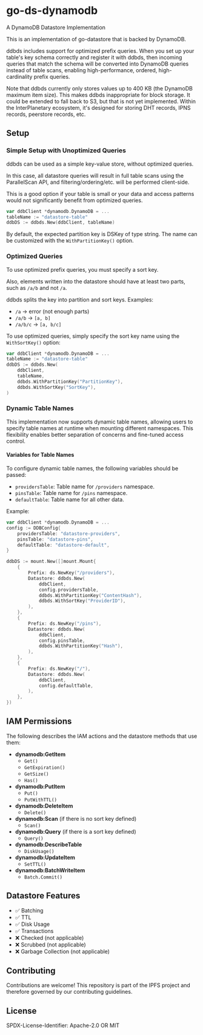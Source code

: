 # go-ds-dynamodb

A DynamoDB Datastore Implementation

This is an implementation of go-datastore that is backed by DynamoDB.

ddbds includes support for optimized prefix queries. When you set up your table's key schema correctly and register it with ddbds, then incoming queries that match the schema will be converted into DynamoDB queries instead of table scans, enabling high-performance, ordered, high-cardinality prefix queries.

Note that ddbds currently only stores values up to 400 KB (the DynamoDB maximum item size). This makes ddbds inappropriate for block storage. It could be extended to fall back to S3, but that is not yet implemented. Within the InterPlanetary ecosystem, it's designed for storing DHT records, IPNS records, peerstore records, etc.

## Setup

### Simple Setup with Unoptimized Queries

ddbds can be used as a simple key-value store, without optimized queries.

In this case, all datastore queries will result in full table scans using the ParallelScan API, and filtering/ordering/etc. will be performed client-side.

This is a good option if your table is small or your data and access patterns would not significantly benefit from optimized queries.

```go
var ddbClient *dynamodb.DynamoDB = ...
tableName := "datastore-table"
ddbDS := ddbds.New(ddbClient, tableName)
```

By default, the expected partition key is DSKey of type string. The name can be customized with the `WithPartitionKey()` option.

### Optimized Queries

To use optimized prefix queries, you must specify a sort key.

Also, elements written into the datastore should have at least two parts, such as `/a/b` and not `/a`.

ddbds splits the key into partition and sort keys. Examples:

- `/a` -> error (not enough parts)
- `/a/b` -> `[a, b]`
- `/a/b/c` -> `[a, b/c]`

To use optimized queries, simply specify the sort key name using the `WithSortKey()` option:

```go
var ddbClient *dynamodb.DynamoDB = ...
tableName := "datastore-table"
ddbDS := ddbds.New(
	ddbClient, 
	tableName,
	ddbds.WithPartitionKey("PartitionKey"),
	ddbds.WithSortKey("SortKey"),
)
```

### Dynamic Table Names

This implementation now supports dynamic table names, allowing users to specify table names at runtime when mounting different namespaces. This flexibility enables better separation of concerns and fine-tuned access control.

#### Variables for Table Names
To configure dynamic table names, the following variables should be passed:

- `providersTable`: Table name for `/providers` namespace.
- `pinsTable`: Table name for `/pins` namespace.
- `defaultTable`: Table name for all other data.

Example:

```go
var ddbClient *dynamodb.DynamoDB = ...
config := DDBConfig{
	providersTable: "datastore-providers",
	pinsTable: "datastore-pins",
	defaultTable: "datastore-default",
}

ddbDS := mount.New([]mount.Mount{
	{
		Prefix: ds.NewKey("/providers"),
		Datastore: ddbds.New(
			ddbClient,
			config.providersTable,
			ddbds.WithPartitionKey("ContentHash"),
			ddbds.WithSortKey("ProviderID"),
		),
	},
	{
		Prefix: ds.NewKey("/pins"),
		Datastore: ddbds.New(
			ddbClient,
			config.pinsTable,
			ddbds.WithPartitionKey("Hash"),
		),
	},
	{
		Prefix: ds.NewKey("/"),
		Datastore: ddbds.New(
			ddbClient,
			config.defaultTable,
		),
	},
})
```

## IAM Permissions

The following describes the IAM actions and the datastore methods that use them:

- **dynamodb:GetItem**
  - `Get()`
  - `GetExpiration()`
  - `GetSize()`
  - `Has()`
- **dynamodb:PutItem**
  - `Put()`
  - `PutWithTTL()`
- **dynamodb:DeleteItem**
  - `Delete()`
- **dynamodb:Scan** (if there is no sort key defined)
  - `Scan()`
- **dynamodb:Query** (if there is a sort key defined)
  - `Query()`
- **dynamodb:DescribeTable**
  - `DiskUsage()`
- **dynamodb:UpdateItem**
  - `SetTTL()`
- **dynamodb:BatchWriteItem**
  - `Batch.Commit()`

## Datastore Features

- ✅ Batching
- ✅ TTL
- ✅ Disk Usage
- ✅ Transactions
- ❌ Checked (not applicable)
- ❌ Scrubbed (not applicable)
- ❌ Garbage Collection (not applicable)

## Contributing

Contributions are welcome! This repository is part of the IPFS project and therefore governed by our contributing guidelines.

## License

SPDX-License-Identifier: Apache-2.0 OR MIT

